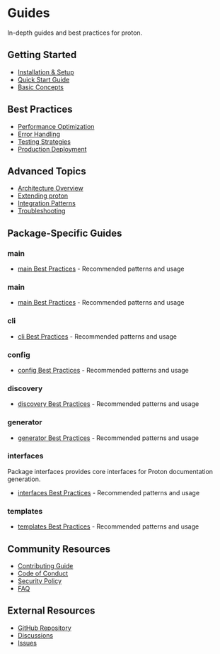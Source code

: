 # Guides

In-depth guides and best practices for proton.

## Getting Started

- [Installation & Setup](../getting-started.md)
- [Quick Start Guide](quick-start.md)
- [Basic Concepts](concepts.md)

## Best Practices

- [Performance Optimization](performance.md)
- [Error Handling](error-handling.md)
- [Testing Strategies](testing.md)
- [Production Deployment](deployment.md)

## Advanced Topics

- [Architecture Overview](architecture.md)
- [Extending proton](extending.md)
- [Integration Patterns](integration.md)
- [Troubleshooting](troubleshooting.md)

## Package-Specific Guides

### main



- [main Best Practices](main/best-practices.md) - Recommended patterns and usage

### main



- [main Best Practices](main/best-practices.md) - Recommended patterns and usage

### cli



- [cli Best Practices](cli/best-practices.md) - Recommended patterns and usage

### config



- [config Best Practices](config/best-practices.md) - Recommended patterns and usage

### discovery



- [discovery Best Practices](discovery/best-practices.md) - Recommended patterns and usage

### generator



- [generator Best Practices](generator/best-practices.md) - Recommended patterns and usage

### interfaces

Package interfaces provides core interfaces for Proton documentation generation.


- [interfaces Best Practices](interfaces/best-practices.md) - Recommended patterns and usage

### templates



- [templates Best Practices](templates/best-practices.md) - Recommended patterns and usage

## Community Resources

- [Contributing Guide](contributing.md)
- [Code of Conduct](code-of-conduct.md)
- [Security Policy](security.md)
- [FAQ](faq.md)

## External Resources

- [GitHub Repository](https://github.com/kolosys/proton)
- [Discussions](https://github.com/kolosys/proton/discussions)
- [Issues](https://github.com/kolosys/proton/issues)

